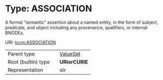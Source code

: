 
# Type: ASSOCIATION


A formal “semantic” assertion about a named entity, in the form of subject, predicate, and object including any
provenance, qualifiers, or internal BNODEs.

URI: [tccm:ASSOCIATION](https://hotecosystem.org/tccm/ASSOCIATION)

|  |  |  |
| --- | --- | --- |
| Parent type | | [ValueSet](types/ValueSet.md) |
| Root (builtin) type | | **URIorCURIE** |
| Representation | | str |
